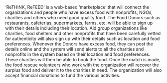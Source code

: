 ‘ReTHINK, ReFEED’ is a web-based ‘marketplace’ that will connect the organizations and people who have excess food with nonprofits, NGOs, charities and others who need good quality food. The Food Donors such as restaurants, cafeterias, supermarkets, farms, etc. will be able to sign up with their details including their location. Aid group organizations like charities, food shelters and other nonprofits that have been carefully vetted for authenticity will also sign up with their details such as location and food preferences. Whenever the Donors have excess food, they can post the details online and the system will send alerts to all the charities and nonprofits in the system based on their location and food preferences. These charities will then be able to book the food. Once the match is made, the food rescue volunteers who work with the organization will recover the surplus food and deliver it to the charities in need.  The organization will also accept financial donations to fund the various activities.
